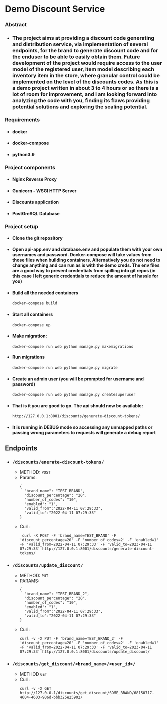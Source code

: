 # Demo Discount Service

### Abstract
* ### The project aims at providing a discount code generating and distribution service, via implementation of several endpoints, for the brand to generate discount code and for the enduser to be able to easily obtain them. Future development of the project would require access to the user model of the registered user, item model describing each inventory item in the store, where granular control could be implemented on the level of the discounts codes. As this is a demo project written in about 3 to 4 hours or so there is a lot of room for improvement, and I am looking forward into analyzing the code with you, finding its flaws providing potential solutions and exploring the scaling potential. 
### Requirements
* #### docker
* #### docker-compose
* #### python3.9
### Project components
* #### Nginx Reverse Proxy
* #### Gunicorn - WSGI HTTP Server
* #### Discounts application
* #### PostGreSQL Database

### Project setup
* #### Clone the git repository
* #### Open api-app.env and database.env and populate them with your own usernames and password. Docker-compose will take values from those files when building containers. Alternatively you do not need to change anything and can run as is with the demo creds. The env files are a good way to prevent credentials from spilling into git repos (in this case I left generic credentials to reduce the amount of hassle for you)
* #### Build all the needed containers 
    ```
    docker-compose build
    ```
* #### Start all containers
    ```
    docker-compose up
    ```
* #### Make migration:
    ``` 
    docker-compose run web python manage.py makemigrations
    ```
* #### Run migrations
    ``` 
    docker-compose run web python manage.py migrate
    ```
* #### Create an admin user (you will be prompted for username and password)
    ```
    docker-compose run web python manage.py createsuperuser
    ```
* #### That is it you are good to go. The api should now be available:
    ```
    http://127.0.0.1:8001/discounts/generate-discount-tokens/
    ```
* #### It is running in DEBUG mode so accessing any unmapped paths or passing wrong parameters to requests will generate a debug report

## Endpoints
* ### ```/discounts/enerate-discount-tokens/```
  * METHOD: ```POST```
  * Params: 
    ```
    {
      "brand_name": "TEST_BRAND",
      "discount_percentage": "20",
      "number_of_codes": "10",
      "enabled": "1",
      "valid_from":"2022-04-11 07:29:33",
      "valid_to":"2022-04-11 07:29:33"
    }
    ```
  * Curl:
    ``` 
     curl -X POST -F 'brand_name=TEST_BRAND' -F 'discount_percentage=20' -F 'number_of_codes=2' -F 'enabled=1' -F 'valid_from=2022-04-11 07:29:33' -F 'valid_to=2023-04-11 07:29:33' http://127.0.0.1:8001/discounts/generate-discount-tokens/
    ```
* ### ```/discounts/update_discount/```
  * METHOD: ```PUT```
  * PARAMS:
    ```
    {
      "brand_name": "TEST_BRAND_2",
      "discount_percentage": "20",
      "number_of_codes": "10",
      "enabled": "1",
      "valid_from":"2022-04-11 07:29:33",
      "valid_to":"2022-04-11 07:29:33"
    }
    ```
  * Curl:
    ``` 
    curl -v -X PUT -F 'brand_name=TEST_BRAND_2' -F 'discount_percentage=20' -F 'number_of_codes=2' -F 'enabled=1' -F 'valid_from=2022-04-11 07:29:33' -F 'valid_to=2023-04-11 07:29:33' http://127.0.0.1:8001/discounts/update_discount/
    ```
* ### ```/discounts/get_discount/<brand_name>/<user_id>/```
  * METHOD ```GET```
  * Curl:
    ``` 
    curl -v -X GET http://127.0.0.1/discounts/get_discount/SOME_BRAND/68150717-4604-4603-906d-bbb325e25902/
    ```